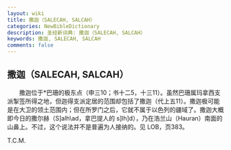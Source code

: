 ```yaml
---
layout: wiki
title: 撒迦（SALECAH, SALCAH）
categories: NewBibleDictionary
description: 圣经新词典: 撒迦（SALECAH, SALCAH）
keywords: 撒迦, SALECAH, SALCAH
comments: false
---
```


## 撒迦（SALECAH, SALCAH）

　　撒迦位于*巴珊的极东点（申三10；书十二5，十三11）。虽然巴珊属玛拿西支派掣签所得之地，但迦得支派定居的范围却包括了撒迦（代上五11）。撒迦极可能是在大卫的领土范围内；但在所罗门之后，它就不属于以色列的疆域了。撒迦大概即今日的撒尔赫（S]alh\ad，拿巴提人的 s]lh]d），乃在浩兰山（Hauran）南面的山鼻上。不过，这个说法并不是普遍为人接纳的。见 LOB，页383。

T.C.M.








